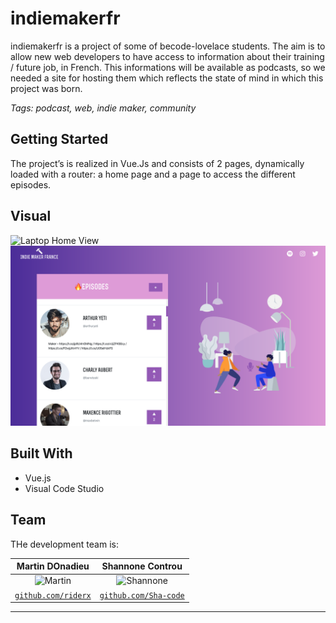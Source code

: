 # indiemakerfr

indiemakerfr is a project of some of becode-lovelace students. The aim is to allow new web developers to have access to information about their training / future job, in French. This informations will be available as podcasts, so we needed a site for hosting them which reflects the state of mind in which this project was born.

*Tags: podcast, web, indie maker, community*

## Getting Started

The project’s is realized in Vue.Js and consists of 2 pages, dynamically loaded with a router: a home page and a page to access the different episodes.

## Visual

![Laptop Home View](./public/assets/home.png)
![Laptop Podcasts View](./public/assets/podcasts.png)

## Built With
- Vue.js  
- Visual Code Studio


## Team

THe development team is: 


| Martin DOnadieu | Shannone Controu | 
| :---: |:---:|
| ![Martin](https://avatars0.githubusercontent.com/u/4084527?s=460&v=4)| ![Shannone](https://avatars1.githubusercontent.com/u/55744480?s=460&v=4)| 
| <a href="https://github.com/riderx" target="_blank">`github.com/riderx`</a> | <a href="https://github.com/Sha-code" target="_blank">`github.com/Sha-code`</a> |

---

